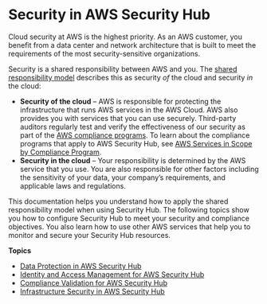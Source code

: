 # Security in AWS Security Hub<a name="security"></a>

Cloud security at AWS is the highest priority\. As an AWS customer, you benefit from a data center and network architecture that is built to meet the requirements of the most security\-sensitive organizations\.

Security is a shared responsibility between AWS and you\. The [shared responsibility model](http://aws.amazon.com/compliance/shared-responsibility-model/) describes this as security *of* the cloud and security *in* the cloud:
+ **Security of the cloud** – AWS is responsible for protecting the infrastructure that runs AWS services in the AWS Cloud\. AWS also provides you with services that you can use securely\. Third\-party auditors regularly test and verify the effectiveness of our security as part of the [AWS compliance programs](http://aws.amazon.com/compliance/programs/)\. To learn about the compliance programs that apply to AWS Security Hub, see [AWS Services in Scope by Compliance Program](http://aws.amazon.com/compliance/services-in-scope/)\.
+ **Security in the cloud** – Your responsibility is determined by the AWS service that you use\. You are also responsible for other factors including the sensitivity of your data, your company’s requirements, and applicable laws and regulations\.

This documentation helps you understand how to apply the shared responsibility model when using Security Hub\. The following topics show you how to configure Security Hub to meet your security and compliance objectives\. You also learn how to use other AWS services that help you to monitor and secure your Security Hub resources\.

**Topics**
+ [Data Protection in AWS Security Hub](data-protection.md)
+ [Identity and Access Management for AWS Security Hub](security-iam.md)
+ [Compliance Validation for AWS Security Hub](SERVICENAME-compliance.md)
+ [Infrastructure Security in AWS Security Hub](infrastructure-security.md)